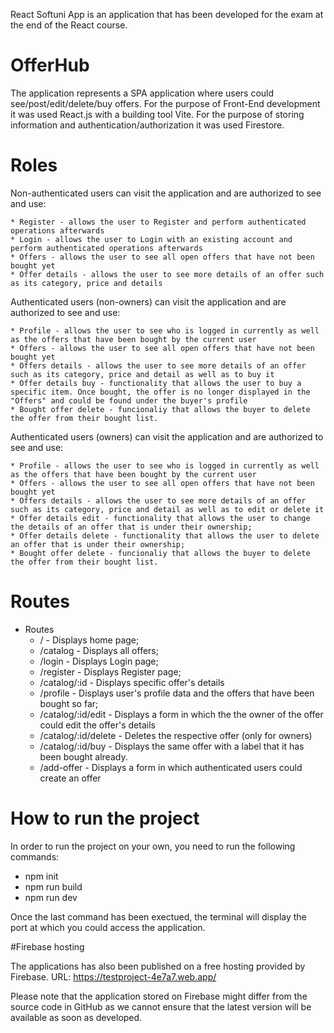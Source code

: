 React Softuni App is an application that has been developed for the exam at the end of the React course.

# OfferHub

The application represents a SPA application where users could see/post/edit/delete/buy offers.
For the purpose of Front-End development it was used React.js with a building tool Vite.
For the purpose of storing information and authentication/authorization it was used Firestore.

# Roles

Non-authenticated users can visit the application and are authorized to see and use:

    * Register - allows the user to Register and perform authenticated operations afterwards
    * Login - allows the user to Login with an existing account and perform authenticated operations afterwards
    * Offers - allows the user to see all open offers that have not been bought yet
    * Offer details - allows the user to see more details of an offer such as its category, price and details

Authenticated users (non-owners) can visit the application and are authorized to see and use:

    * Profile - allows the user to see who is logged in currently as well as the offers that have been bought by the current user
    * Offers - allows the user to see all open offers that have not been bought yet
    * Offers details - allows the user to see more details of an offer such as its category, price and detail as well as to buy it
    * Offer details buy - functionality that allows the user to buy a specific item. Once bought, the offer is no longer displayed in the "Offers" and could be found under the buyer's profile
    * Bought offer delete - funcionaliy that allows the buyer to delete the offer from their bought list.

Authenticated users (owners) can visit the application and are authorized to see and use:

    * Profile - allows the user to see who is logged in currently as well as the offers that have been bought by the current user
    * Offers - allows the user to see all open offers that have not been bought yet
    * Offers details - allows the user to see more details of an offer such as its category, price and detail as well as to edit or delete it
    * Offer details edit - functionality that allows the user to change the details of an offer that is under their ownership;
    * Offer details delete - functionality that allows the user to delete an offer that is under their ownership;
    * Bought offer delete - funcionaliy that allows the buyer to delete the offer from their bought list.
    

# Routes

* Routes
    * / - Displays home page;
    * /catalog - Displays all offers;
    * /login - Displays Login page;
    * /register - Displays Register page;
    * /catalog/:id - Displays specific offer's details
    * /profile - Displays user's profile data and the offers that have been bought so far;
    * /catalog/:id/edit - Displays a form in which the the owner of the offer could edit the offer's details
    * /catalog/:id/delete - Deletes the respective offer (only for owners)
    * /catalog/:id/buy - Displays the same offer with a label that it has been bought already.
    * /add-offer - Displays a form in which authenticated users could create an offer

# How to run the project

In order to run the project on your own, you need to run the following commands:

* npm init
* npm run build
* npm run dev

Once the last command has been exectued, the terminal will display the port at which you could access the application.

#Firebase hosting

The applications has also been published on a free hosting provided by Firebase.
URL: https://testproject-4e7a7.web.app/

Please note that the application stored on Firebase might differ from the source code in GitHub as we cannot ensure that the latest version will be available as soon as developed.

